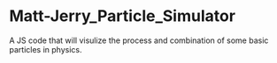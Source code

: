 Matt-Jerry_Particle_Simulator
=============================

A JS code that will visulize the process and combination of some basic particles in physics.
